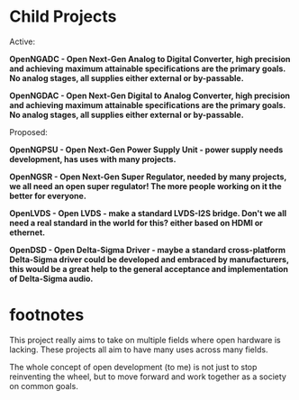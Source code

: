 # Child Projects #

Active:

**OpenNGADC - Open Next-Gen Analog to Digital Converter, high precision and achieving maximum attainable specifications are the primary goals. No analog stages, all supplies either external or by-passable.**

**OpenNGDAC - Open Next-Gen Digital to Analog Converter, high precision and achieving maximum attainable specifications are the primary goals. No analog stages, all supplies either external or by-passable.**

Proposed:

**OpenNGPSU - Open Next-Gen Power Supply Unit - power supply needs development, has uses with many projects.**

**OpenNGSR - Open Next-Gen Super Regulator, needed by many projects, we all need an open super regulator! The more people working on it the better for everyone.**

**OpenLVDS - Open LVDS - make a standard LVDS-I2S bridge. Don't we all need a real standard in the world for this? either based on HDMI or ethernet.**

**OpenDSD - Open Delta-Sigma Driver - maybe a standard cross-platform Delta-Sigma driver could be developed and embraced by manufacturers, this would be a great help to the general acceptance and implementation of Delta-Sigma audio.**

# footnotes #

This project really aims to take on multiple fields where open hardware is lacking. These projects all aim to have many uses across many fields.

The whole concept of open development (to me) is not just to stop reinventing the wheel, but to move forward and work together as a society on common goals.